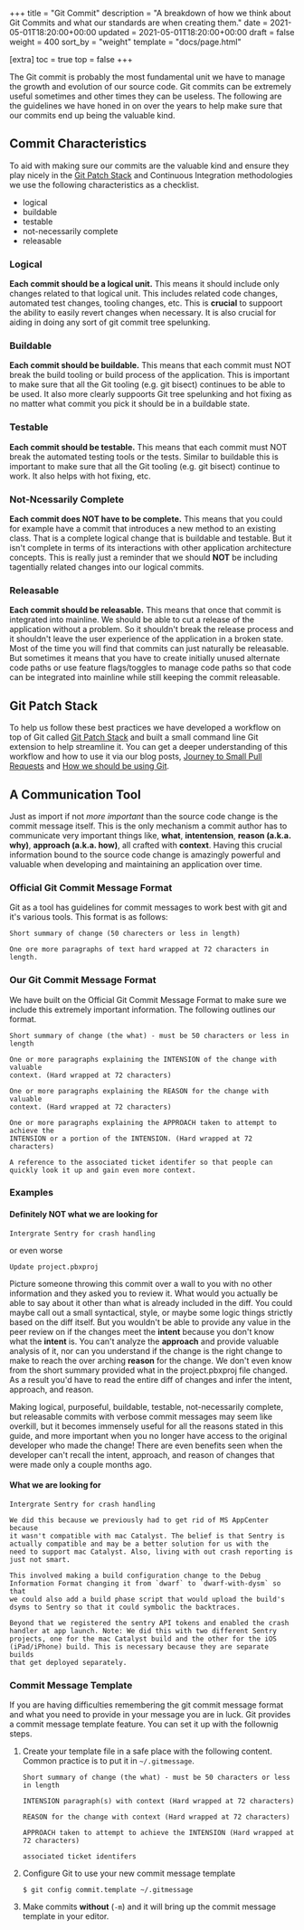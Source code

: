 +++
title = "Git Commit"
description = "A breakdown of how we think about Git Commits and what our standards are when creating them."
date = 2021-05-01T18:20:00+00:00
updated = 2021-05-01T18:20:00+00:00
draft = false
weight = 400
sort_by = "weight"
template = "docs/page.html"

[extra]
toc = true
top = false
+++

The Git commit is probably the most fundamental unit we have to manage the growth and evolution of our source code. Git commits can be extremely useful sometimes and other times they can be useless. The following are the guidelines we have honed in on over the years to help make sure that our commits end up being the valuable kind.

## Commit Characteristics

To aid with making sure our commits are the valuable kind and ensure they play nicely in the [Git Patch Stack][] and Continuous Integration methodologies we use the following characteristics as a checklist.

* logical
* buildable
* testable
* not-necessarily complete
* releasable

### Logical

**Each commit should be a logical unit.** This means it should include only changes related to that logical unit. This includes related code changes, automated test changes, tooling changes, etc. This is **crucial** to suppoort the ability to easily revert changes when necessary. It is also crucial for aiding in doing any sort of git commit tree spelunking.

### Buildable

**Each commit should be buildable.** This means that each commit must NOT break the build tooling or build process of the application. This is important to make sure that all the Git tooling (e.g. git bisect) continues to be able to be used. It also more clearly suppoorts Git tree spelunking and hot fixing as no matter what commit you pick it should be in a buildable state.

### Testable

**Each commit should be testable.** This means that each commit must NOT break the automated testing tools or the tests. Similar to buildable this is important to make sure that all the Git tooling (e.g. git bisect) continue to work. It also helps with hot fixing, etc.

### Not-Ncessarily Complete

**Each commit does NOT have to be complete.** This means that you could for example have a commit that introduces a new method to an existing class. That is a complete logical change that is buildable and testable. But it isn't complete in terms of its interactions with other application architecture concepts. This is really just a reminder that we should **NOT** be including tagentially related changes into our logical commits.

### Releasable

**Each commit should be releasable.** This means that once that commit is integrated into mainline. We should be able to cut a release of the application without a problem. So it shouldn't break the release process and it shouldn't leave the user experience of the application in a broken state. Most of the time you will find that commits can just naturally be releasable. But sometimes it means that you have to create initially unused alternate code paths or use feature flags/toggles to manage code paths so that code can be integrated into mainline while still keeping the commit releasable.

## Git Patch Stack

To help us follow these best practices we have developed a workflow on top of Git called [Git Patch Stack][] and built a small command line Git extension to help streamline it. You can get a deeper understanding of this workflow and how to use it via our blog posts, [Journey to Small Pull Requests][] and [How we should be using Git][].

## A Communication Tool

Just as import if not *more important* than the source code change is the commit message itself. This is the only mechanism a commit author has to communicate very important things like, **what**, **intentension**, **reason (a.k.a. why)**, **approach (a.k.a. how)**, all crafted with **context**. Having this crucial information bound to the source code change is amazingly powerful and valuable when developing and maintaining an application over time.

### Official Git Commit Message Format

Git as a tool has guidelines for commit messages to work best with git and it's various tools. This format is as follows:

```text
Short summary of change (50 charecters or less in length)

One ore more paragraphs of text hard wrapped at 72 characters in length.
```

### Our Git Commit Message Format

We have built on the Official Git Commit Message Format to make sure we include this extremely important information. The following outlines our format.

```text
Short summary of change (the what) - must be 50 characters or less in length

One or more paragraphs explaining the INTENSION of the change with valuable
context. (Hard wrapped at 72 characters)

One or more paragraphs explaining the REASON for the change with valuable
context. (Hard wrapped at 72 characters)

One or more paragraphs explaining the APPROACH taken to attempt to achieve the
INTENSION or a portion of the INTENSION. (Hard wrapped at 72 characters)

A reference to the associated ticket identifer so that people can
quickly look it up and gain even more context.
```

### Examples

#### Definitely **NOT** what we are looking for

```text
Intergrate Sentry for crash handling
```

or even worse

```text
Update project.pbxproj
```

Picture someone throwing this commit over a wall to you with no other information and they asked you to review it. What would you actually be able to say about it other than what is already included in the diff. You could maybe call out a small syntactical, style, or maybe some logic things strictly based on the diff itself. But you wouldn't be able to provide any value in the peer review on if the changes meet the **intent** because you don't know what the **intent** is. You can't analyze the **approach** and provide valuable analysis of it, nor can you understand if the change is the right change to make to reach the over arching **reason** for the change. We don't even know from the short summary provided what in the project.pbxproj file changed. As a result you'd have to read the entire diff of changes and infer the intent, approach, and reason.

Making logical, purposeful, buildable, testable, not-necessarily complete, but releasable commits with verbose commit messages may seem like overkill, but it becomes immensely useful for all the reasons stated in this guide, and more important when you no longer have access to the original developer who made the change! There are even benefits seen when the developer can't recall the intent, approach, and reason of changes that were made only a couple months ago.

#### What we are looking for

```text
Intergrate Sentry for crash handling

We did this because we previously had to get rid of MS AppCenter because
it wasn't compatible with mac Catalyst. The belief is that Sentry is
actually compatible and may be a better solution for us with the
need to support mac Catalyst. Also, living with out crash reporting is
just not smart.

This involved making a build configuration change to the Debug
Information Format changing it from `dwarf` to `dwarf-with-dysm` so that
we could also add a build phase script that would upload the build's
dsyms to Sentry so that it could symbolic the backtraces.

Beyond that we registered the sentry API tokens and enabled the crash
handler at app launch. Note: We did this with two different Sentry
projects, one for the mac Catalyst build and the other for the iOS
(iPad/iPhone) build. This is necessary because they are separate builds
that get deployed separately.
```

### Commit Message Template

If you are having difficulties remembering the git commit message format and what you need to provide in your message you are in luck. Git provides a commit message template feature. You can set it up with the follownig steps.

1. Create your template file in a safe place with the following content. Common practice is to put it in `~/.gitmessage`.
	```text
	Short summary of change (the what) - must be 50 characters or less in length

	INTENSION paragraph(s) with context (Hard wrapped at 72 characters)

	REASON for the change with context (Hard wrapped at 72 characters)

	APPROACH taken to attempt to achieve the INTENSION (Hard wrapped at 72 characters)

	associated ticket identifers
	```
2. Configure Git to use your new commit message template
	```text
	$ git config commit.template ~/.gitmessage
	```
3. Make commits **without** (`-m`) and it will bring up the commit message template in your editor.

[Git Patch Stack]: https://github.com/uptech/git-ps
[How we should be using Git]: /blog/how-we-should-be-using-git/
[Journey to Small Pull Requests]: /blog/journey-to-small-pull-requests/
